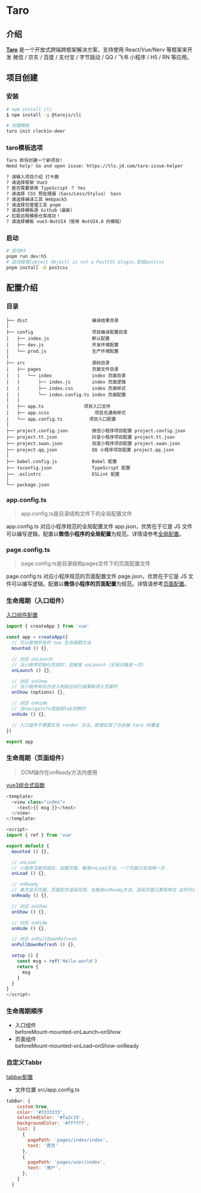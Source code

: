 # Taro

## 介绍
[**Taro**](https://taro-docs.jd.com/docs/) 是一个开放式跨端跨框架解决方案，支持使用 React/Vue/Nerv 等框架来开发 微信 / 京东 / 百度 / 支付宝 / 字节跳动 / QQ / 飞书 小程序 / H5 / RN 等应用。

## 项目创建

### 安装
``` bash
# npm install cli
$ npm install -g @tarojs/cli

# 创建模板
taro init clockin-deer
```

### taro模板选项
``` bash
Taro 即将创建一个新项目!
Need help? Go and open issue: https://tls.jd.com/taro-issue-helper

? 请输入项目介绍 打卡鹿
? 请选择框架 Vue3
? 是否需要使用 TypeScript ？ Yes
? 请选择 CSS 预处理器（Sass/Less/Stylus） Sass
? 请选择编译工具 Webpack5
? 请选择包管理工具 pnpm
? 请选择模板源 Github（最新）
✔ 拉取远程模板仓库成功！
? 请选择模板 vue3-NutUI4（使用 NutUI4.0 的模板）
```
### 启动
``` bash
# 启动h5
pnpm run dev:h5
# 启动报错[object Object] is not a PostCSS plugin,安装postcss
pnpm install -D postcss
```

## 配置介绍

### 目录
```
├── dist                        编译结果目录
|
├── config                      项目编译配置目录
|   ├── index.js                默认配置
|   ├── dev.js                  开发环境配置
|   └── prod.js                 生产环境配置
|
├── src                         源码目录
|   ├── pages                   页面文件目录
|   |   └── index               index 页面目录
|   |       ├── index.js        index 页面逻辑
|   |       ├── index.css       index 页面样式
|   |       └── index.config.ts index 页面配置
|   |
|   ├── app.ts               项目入口文件
|   ├── app.scss                 项目总通用样式
|   └── app.config.ts          项目入口配置
|
├── project.config.json         微信小程序项目配置 project.config.json
├── project.tt.json             抖音小程序项目配置 project.tt.json
├── project.swan.json           百度小程序项目配置 project.swan.json
├── project.qq.json             QQ 小程序项目配置 project.qq.json
|
├── babel.config.js             Babel 配置
├── tsconfig.json               TypeScript 配置
├── .eslintrc                   ESLint 配置
|
└── package.json
```
### app.config.ts
> app.config.ts是目录结构文件下的全局配置文件  

app.config.ts 对应小程序规范的全局配置文件 app.json，优势在于它是 JS 文件可以编写逻辑。配置以**微信小程序的全局配置**为规范。详情请参考[全局配置](https://taro-docs.jd.com/docs/app-config)。

### page.config.ts
> page.config.ts是目录结构pages文件下的页面配置文件  

page.config.ts 对应小程序规范的页面配置文件 page.json，优势在于它是 JS 文件可以编写逻辑。配置以**微信小程序的页面配置**为规范。详情请参考[页面配置](https://taro-docs.jd.com/docs/page-config)。


### 生命周期（入口组件）
[入口组件配置](https://taro-docs.jd.com/docs/vue-entry)
``` javascript
import { createApp } from 'vue'

const app = createApp({
  // 可以使用所有的 Vue 生命周期方法
  mounted () {},

  // 对应 onLaunch 
  // 当小程序初始化完成时，会触发 onLaunch（全局只触发一次）
  onLaunch () {},

  // 对应 onShow 
  // 当小程序有后台进入到前台运行或重新进入页面时
  onShow (options) {},

  // 对应 onHide
  // 当navigateTo或底部tab切换时
  onHide () {},

  // 入口组件不需要实现 render 方法，即使实现了也会被 taro 所覆盖
})

export app
```

### 生命周期（页面组件）
> DOM操作在onReady方法内使用

[vue3组合式函数](https://taro-docs.jd.com/docs/composition-api#useload)

``` javascript
<template>
  <view class="index">
    <text>{{ msg }}</text>
  </view>
</template>

<script>
import { ref } from 'vue'

export default {
  mounted () {},

  // onLoad
  // 小程序注册完成后，加载页面，触发onLoad方法。一个页面只会调用一次
  onLoad () {},

  // onReady
  // 首次显示页面，页面初次渲染完成，会触发onReady方法，渲染页面元素和样式 此时可以操作dom
  onReady () {},

  // 对应 onShow
  onShow () {},

  // 对应 onHide
  onHide () {},

  // 对应 onPullDownRefresh
  onPullDownRefresh () {},

  setup () {
    const msg = ref('Hello world')
    return {
      msg
    }
  }
}
</script>
```


### 生命周期顺序
- 入口组件  
beforeMount-mounted-onLaunch–onShow
- 页面组件  
beforeMount-mounted-onLoad–onShow-onReady


### 自定义Tabbr
[tabbar配置](https://taro-docs.jd.com/docs/custom-tabbar)
- 文件位置 src/app.config.ts  
``` javascript
tabBar: {
    custom:true,
    color: '#3333333',
    selectedColor: '#fa2c19',
    backgroundColor: '#ffffff',
    list: [
      {
        pagePath: 'pages/index/index',
        text: '首页'
      },
      {
        pagePath: 'pages/user/index',
        text: '用户',
      },
    ]
  }
```

